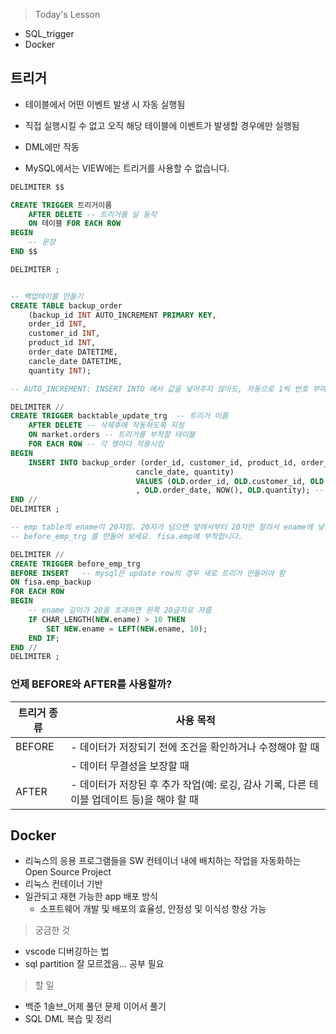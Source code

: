 >Today's Lesson
- SQL_trigger
- Docker

## 트리거
- 테이블에서 어떤 이벤트 발생 시 자동 실행됨

- 직접 실행시킬 수 없고 오직 해당 테이블에 이벤트가 발생할 경우에만 실행됨
- DML에만 작동
- MySQL에서는 VIEW에는 트리거를 사용할 수 없습니다.

```sql
DELIMITER $$

CREATE TRIGGER 트리거이름
    AFTER DELETE -- 트리거를 달 동작
    ON 테이블 FOR EACH ROW
BEGIN
    -- 문장
END $$    

DELIMITER ;


-- 백업테이블 만들기
CREATE TABLE backup_order
	(backup_id INT AUTO_INCREMENT PRIMARY KEY,
    order_id INT,
    customer_id INT,
    product_id INT,
    order_date DATETIME,
    cancle_date DATETIME,
    quantity INT);

-- AUTO_INCREMENT: INSERT INTO 에서 값을 넣어주지 않아도, 자동으로 1씩 번호 부여함

DELIMITER // 
CREATE TRIGGER backtable_update_trg  -- 트리거 이름
    AFTER DELETE -- 삭제후에 작동하도록 지정
    ON market.orders -- 트리거를 부착할 테이블
    FOR EACH ROW -- 각 행마다 적용시킴
BEGIN
    INSERT INTO backup_order (order_id, customer_id, product_id, order_date, 
							cancle_date, quantity) 
                            VALUES (OLD.order_id, OLD.customer_id, OLD.product_id
							, OLD.order_date, NOW(), OLD.quantity); -- 트리거 실행시 작동되는 코드들
END // 
DELIMITER ;
```

```sql
-- emp table의 ename이 20자임. 20자가 넘으면 앞에서부터 20자만 잘라서 ename에 넣는
-- before_emp_trg 를 만들어 보세요. fisa.emp에 부착합니다.

DELIMITER //
CREATE TRIGGER before_emp_trg
BEFORE INSERT	-- mysql은 update row의 경우 새로 트리거 만들어야 함
ON fisa.emp_backup
FOR EACH ROW
BEGIN
    -- ename 길이가 20을 초과하면 왼쪽 20글자로 자름
    IF CHAR_LENGTH(NEW.ename) > 10 THEN
        SET NEW.ename = LEFT(NEW.ename, 10);
    END IF;
END //
DELIMITER ;

```

### 언제 BEFORE와 AFTER를 사용할까?
| 트리거 종류 |	사용 목적 |
|-------------|------------|
|  BEFORE     |- 데이터가 저장되기 전에 조건을 확인하거나 수정해야 할 때 |
|             |- 데이터 무결성을 보장할 때|
|   AFTER     |- 데이터가 저장된 후 추가 작업(예: 로깅, 감사 기록, 다른 테이블 업데이트 등)을 해야 할 때|


## Docker
- 리눅스의 응용 프로그램들을 SW 컨테이너 내에 배치하는 작업을 자동화하는 Open Source Project
- 리눅스 컨테이너 기반
- 일관되고 재현 가능한 app 배포 방식
  - 소프트웨어 개발 및 배포의 효율성, 안정성 및 이식성 향상 가능







>궁금한 것
- vscode 디버깅하는 법
- sql partition 잘 모르겠음... 공부 필요


>할 일
- 백준 1솔브_어제 풀던 문제 이어서 풀기
- SQL DML 복습 및 정리
